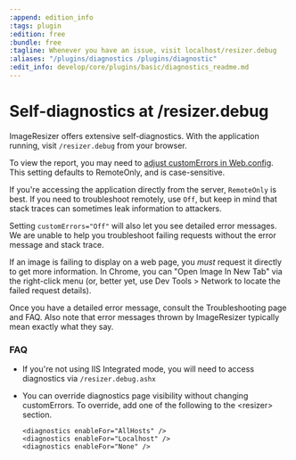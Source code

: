 ```yaml
---
:append: edition_info
:tags: plugin
:edition: free
:bundle: free
:tagline: Whenever you have an issue, visit localhost/resizer.debug
:aliases: "/plugins/diagnostics /plugins/diagnostic"
:edit_info: develop/core/plugins/basic/diagnostics_readme.md
---
```


# Self-diagnostics at /resizer.debug

ImageResizer offers extensive self-diagnostics. With the application running, visit `/resizer.debug` from your browser. 

To view the report, you may need to [adjust customErrors in Web.config](http://msdn.microsoft.com/en-us/library/h0hfz6fc%28v=vs.100%29.aspx). This setting defaults to RemoteOnly, and is case-sensitive. 

If you're accessing the application directly from the server, `RemoteOnly` is best. If you need to troubleshoot remotely, use `Off`, but keep in mind that stack traces can sometimes leak information to attackers.

Setting `customErrors="Off"` will also let you see detailed error messages. We are unable to help you troubleshoot failing requests without the error message and stack trace.

If an image is failing to display on a web page, you *must* request it directly to get more information. In Chrome, you can "Open Image In New Tab" via the right-click menu (or, better yet, use Dev Tools > Network to locate the failed request details).

Once you have a detailed error message, consult the Troubleshooting page and FAQ. Also note that error messages thrown by ImageResizer typically mean exactly what they say.

### FAQ

* If you're not using IIS Integrated mode, you will need to access diagnostics via `/resizer.debug.ashx`
* You can override diagnostics page visibility without changing customErrors. 
  To override, add one of the following to the &lt;resizer&gt; section.

	  <diagnostics enableFor="AllHosts" />
	  <diagnostics enableFor="Localhost" />
	  <diagnostics enableFor="None" />